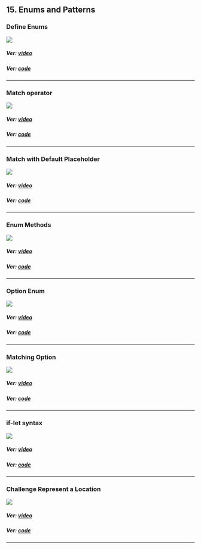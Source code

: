 ## 15. Enums and Patterns

### Define Enums

<p align="start">
<img  src="https://res.cloudinary.com/rustlatamgroup/image/upload/v1674092730/Rust%20Essential%20Training/15%20Enums/01_unhard.png">
</p>

##### Ver: [video](https://discord.com/channels/1057309286654554173/1057827158099251301/1063543256635412591)

##### Ver: [code](https://github.com/RustLatamGroup/Curso-de-Rust/tree/main/src/15.%20Enums/define_enums)

<hr>

### Match operator

<p align="start">
<img  src="https://res.cloudinary.com/rustlatamgroup/image/upload/v1674092730/Rust%20Essential%20Training/15%20Enums/02_gzd2y0.png">
</p>

##### Ver: [video](https://discord.com/channels/1057309286654554173/1057827158099251301/1063619475682885693)

##### Ver: [code](https://github.com/RustLatamGroup/Curso-de-Rust/tree/main/src/15.%20Enums/match_operator)

<hr>

### Match with Default Placeholder

<p align="start">
<img  src="https://res.cloudinary.com/rustlatamgroup/image/upload/v1674092730/Rust%20Essential%20Training/15%20Enums/03_vjyv7g.png">
</p>

##### Ver: [video](#)

##### Ver: [code](https://github.com/RustLatamGroup/Curso-de-Rust/tree/main/src/15.%20Enums/match_with_default_placeholder)

<hr>

### Enum Methods

<p align="start">
<img  src="https://res.cloudinary.com/rustlatamgroup/image/upload/v1674092730/Rust%20Essential%20Training/15%20Enums/04_erioiv.png">
</p>

##### Ver: [video](#)

##### Ver: [code](https://github.com/RustLatamGroup/Curso-de-Rust/tree/main/src/15.%20Enums/enum_methods)

<hr>

### Option<T> Enum

<p align="start">
<img  src="https://res.cloudinary.com/rustlatamgroup/image/upload/v1674092730/Rust%20Essential%20Training/15%20Enums/05_rxjpdp.png">
</p>

##### Ver: [video](#)

##### Ver: [code](https://github.com/RustLatamGroup/Curso-de-Rust/tree/main/src/15.%20Enums/option_t_enum)

<hr>

### Matching Option<T>

<p align="start">
<img  src="https://res.cloudinary.com/rustlatamgroup/image/upload/v1674092731/Rust%20Essential%20Training/15%20Enums/06_f2px1j.png">
</p>

##### Ver: [video](#)

##### Ver: [code](https://github.com/RustLatamGroup/Curso-de-Rust/tree/main/src/15.%20Enums/matching_option_t)

<hr>

### if-let syntax

<p align="start">
<img  src="https://res.cloudinary.com/rustlatamgroup/image/upload/v1674092731/Rust%20Essential%20Training/15%20Enums/07_vqn47p.png">
</p>

##### Ver: [video](#)

##### Ver: [code](https://github.com/RustLatamGroup/Curso-de-Rust/tree/main/src/15.%20Enums/if_let_syntax)

<hr>

### Challenge Represent a Location

<p align="start">
<img  src="https://res.cloudinary.com/rustlatamgroup/image/upload/v1674092730/Rust%20Essential%20Training/15%20Enums/08_vy0u3m.png">
</p>

##### Ver: [video](#)

##### Ver: [code](https://github.com/RustLatamGroup/Curso-de-Rust/tree/main/src/15.%20Enums/challenge_represent_a_location)

<hr>
